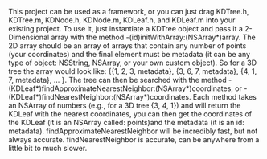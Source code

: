 This project can be used as a framework, or you can just drag KDTree.h, KDTree.m, KDNode.h, KDNode.m, KDLeaf.h, and KDLeaf.m into your existing project.  To use it, just instantiate a KDTree object and pass it a 2-Dimensional array with the method -(id)initWithArray:(NSArray*)array.  The 2D array should be an array of arrays that contain any number of points (your coordinates) and the final element must be metadata (it can be any type of object: NSString, NSArray, or your own custom object).  So for a 3D tree the array would look like: {{1, 2, 3, metadata}, {3, 6, 7, metadata}, {4, 1, 7, metadata}, ... }.  The tree can then be searched with the method -(KDLeaf*)findApproximateNearestNeighbor:(NSArray*)coordinates, or -(KDLeaf*)findNearestNeighbor:(NSArray*)coordinates.  Each method takes an NSArray of numbers (e.g., for a 3D tree {3, 4, 1}) and will return the KDLeaf with the nearest coordinates, you can then get the coordinates of the KDLeaf (it is an NSArray called: points)and the metadata (it is an id: metadata).  findApproximateNearestNeighbor will be incredibly fast, but not always accurate.  findNearestNeighbor is accurate, can be anywhere from a little bit to much slower.
